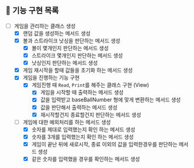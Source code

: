 ## 💼 기능 구현 목록
- [ ] 게임을 관리하는 클래스 생성
    - [X] 랜덤 값을 생성하는 메서드 생성
    - [X] 볼과 스트라이크 낫싱을 판단하는 메서드 생성
        - [X] 볼이 몇개인지 판단하는 메서드 생성
        - [X] 스트라이크 몇개인지 판단하는 메서드 생성
        - [X] 낫싱인지 판단하는 메서드 생성
    - [X] 게임 재시작을 할때 값들을 초기화 하는 메서드 생성
    - [X] 게임을 진행하는 기능 구현
      - [X] 게임진행 때 `Read`, `Print`를 해주는 클래스 구현 (View)
        - [X] 게임을 시작할 때 출력하는 메서드 생성
        - [X] 값을 입력받고 baseBallNumber 형에 맞게 변환하는 메서드 생성
        - [X] 값을 판단해서 출력하는 메서드 생성
        - [X] 재시작할건지 종료할건지 판단하는 메서드 생성
    - [ ] 게임에 대한 예외처리를 하는 메서드 생성
        - [X] 숫자를 제대로 입력했는지 확인 하는 메서드 생성
        - [X] 숫자를 3개를 입력했는지 확인 하는 메서드 생성
        - [X] 게임이 끝난 뒤에 새로시작, 종료 이외의 값을 입력한경우를 판단하는 메서드 생성
        - [X] 같은 숫자를 입력했을 경우를 확인하는 메서드 생성
